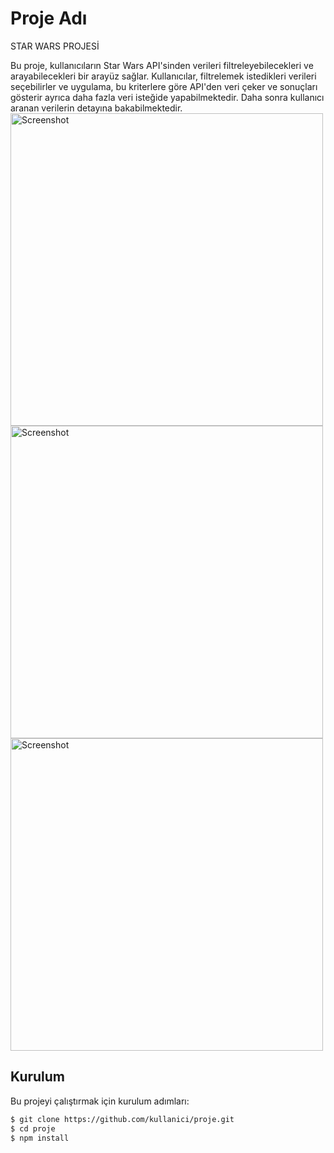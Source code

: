 # Proje Adı

STAR WARS PROJESİ

 Bu proje, kullanıcıların Star Wars API'sinden verileri filtreleyebilecekleri ve arayabilecekleri bir arayüz sağlar. Kullanıcılar, filtrelemek istedikleri verileri seçebilirler ve uygulama, bu kriterlere göre API'den veri çeker ve sonuçları gösterir ayrıca daha fazla veri isteğide yapabilmektedir. Daha sonra kullanıcı aranan verilerin detayına bakabilmektedir.
<img src="https://user-images.githubusercontent.com/81915186/235326773-35ab0258-9b2a-429a-a4a0-b81fd668f59b.png" alt="Screenshot" width="500">
<img src="https://user-images.githubusercontent.com/81915186/235326800-d4468908-70c7-41c6-9f7f-6f58bcec978f.png" alt="Screenshot" width="500">
<img src="https://user-images.githubusercontent.com/81915186/235326811-9db64ff0-8fc9-490f-b7d0-c57ed346d14e.png" alt="Screenshot" width="500">



## Kurulum

Bu projeyi çalıştırmak için kurulum adımları:

```sh
$ git clone https://github.com/kullanici/proje.git
$ cd proje
$ npm install
